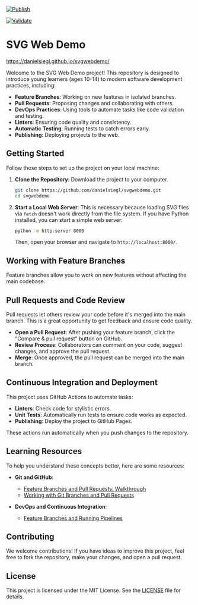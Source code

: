 [![Publish](https://github.com/danielsiegl/svgwebdemo/actions/workflows/pages/pages-build-deployment/badge.svg)](https://github.com/danielsiegl/svgwebdemo/actions/workflows/pages/pages-build-deployment)

[![Validate](https://github.com/danielsiegl/svgwebdemo/actions/workflows/validate.yml/badge.svg)](https://github.com/danielsiegl/svgwebdemo/actions/workflows/validate.yml)

# SVG Web Demo

https://danielsiegl.github.io/svgwebdemo/

Welcome to the SVG Web Demo project! This repository is designed to introduce young learners (ages 10-14) to modern software development practices, including:

- **Feature Branches**: Working on new features in isolated branches.
- **Pull Requests**: Proposing changes and collaborating with others.
- **DevOps Practices**: Using tools to automate tasks like code validation and testing.
- **Linters**: Ensuring code quality and consistency.
- **Automatic Testing**: Running tests to catch errors early.
- **Publishing**: Deploying projects to the web.

## Getting Started

Follow these steps to set up the project on your local machine:

1. **Clone the Repository**: Download the project to your computer.
   ```bash
   git clone https://github.com/danielsiegl/svgwebdemo.git
   cd svgwebdemo
   ```

2. **Start a Local Web Server**: This is necessary because loading SVG files via `fetch` doesn't work directly from the file system. If you have Python installed, you can start a simple web server:
   ```bash
   python -m http.server 8000
   ```
   Then, open your browser and navigate to `http://localhost:8000/`.

## Working with Feature Branches

Feature branches allow you to work on new features without affecting the main codebase. 

## Pull Requests and Code Review

Pull requests let others review your code before it's merged into the main branch. This is a great opportunity to get feedback and ensure code quality.

- **Open a Pull Request**: After pushing your feature branch, click the "Compare & pull request" button on GitHub.
- **Review Process**: Collaborators can comment on your code, suggest changes, and approve the pull request.
- **Merge**: Once approved, the pull request can be merged into the main branch.

## Continuous Integration and Deployment

This project uses GitHub Actions to automate tasks:

- **Linters**: Check code for stylistic errors.
- **Unit Tests**: Automatically run tests to ensure code works as expected.
- **Publishing**: Deploy the project to GitHub Pages.

These actions run automatically when you push changes to the repository.

## Learning Resources

To help you understand these concepts better, here are some resources:

- **Git and GitHub**:
  - [Feature Branches and Pull Requests: Walkthrough](https://gist.github.com/vlandham/3b2b79c40bc7353ae95a)
  - [Working with Git Branches and Pull Requests](https://dev.to/erikaheidi/working-with-git-branches-and-pull-requests-3943)

- **DevOps and Continuous Integration**:
  - [Feature Branches and Running Pipelines](https://github.com/Azure-Samples/LUIS-DevOps-Template/blob/master/docs/2-feature-branches-and-running-pipelines.md)

## Contributing

We welcome contributions! If you have ideas to improve this project, feel free to fork the repository, make your changes, and open a pull request.

## License

This project is licensed under the MIT License. See the [LICENSE](LICENSE) file for details.



